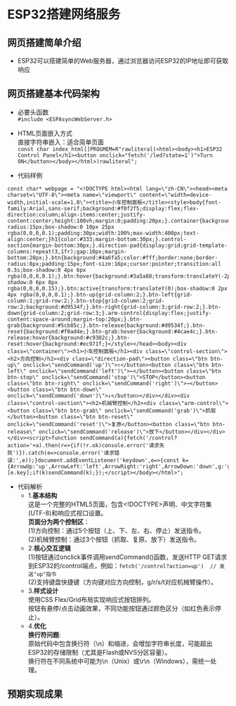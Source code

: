 # ESP32搭建网络服务
## 网页搭建简单介绍
- ESP32可以搭建简单的Web服务器，通过浏览器访问ESP32的IP地址即可获取响应
## 网页搭建基本代码架构
- 必要头函数
  <br>`#include <ESPAsyncWebServer.h>`
  
- HTML页面嵌入方式
  <br>直接字符串嵌入​​：适合简单页面
  <br>`const char index_html[]PROGMEM=R"rawliteral(<html><body><h1>ESP32 Control Panel</h1><button onclick="fetch('/led?state=1')">Turn ON</button></body></html>)rawliteral";`
- 代码样例
```
const char* webpage = "<!DOCTYPE html><html lang=\"zh-CN\"><head><meta charset=\"UTF-8\"><meta name=\"viewport\" content=\"width=device-width,initial-scale=1.0\"><title>小车控制面板</title><style>body{font-family:Arial,sans-serif;background:#f0f2f5;display:flex;flex-direction:column;align-items:center;justify-content:center;height:100vh;margin:0;padding:20px;}.container{background:#fff;border-radius:15px;box-shadow:0 10px 25px rgba(0,0,0,0.1);padding:30px;width:100%;max-width:400px;text-align:center;}h1{color:#333;margin-bottom:30px;}.control-section{margin-bottom:30px;}.direction-pad{display:grid;grid-template-columns:repeat(3,1fr);gap:10px;margin-bottom:20px;}.btn{background:#4a6fa5;color:#fff;border:none;border-radius:8px;padding:15px;font-size:16px;cursor:pointer;transition:all 0.3s;box-shadow:0 4px 6px rgba(0,0,0,0.1);}.btn:hover{background:#3a5a80;transform:translateY(-2px);box-shadow:0 6px 8px rgba(0,0,0,0.15);}.btn:active{transform:translateY(0);box-shadow:0 2px 4px rgba(0,0,0,0.1);}.btn-up{grid-column:2;}.btn-left{grid-column:1;grid-row:2;}.btn-stop{grid-column:2;grid-row:2;background:#d9534f;}.btn-right{grid-column:3;grid-row:2;}.btn-down{grid-column:2;grid-row:3;}.arm-control{display:flex;justify-content:space-around;margin-top:20px;}.btn-grab{background:#5cb85c;}.btn-release{background:#d9534f;}.btn-reset{background:#f0ad4e;}.btn-grab:hover{background:#4cae4c;}.btn-release:hover{background:#c9302c;}.btn-reset:hover{background:#ec971f;}</style></head><body><div class=\"container\"><h1>小车控制面板</h1><div class=\"control-section\"><h2>方向控制</h2><div class=\"direction-pad\"><button class=\"btn btn-up\" onclick=\"sendCommand('up')\">↑</button><button class=\"btn btn-left\" onclick=\"sendCommand('left')\">←</button><button class=\"btn btn-stop\" onclick=\"sendCommand('stop')\">STOP</button><button class=\"btn btn-right\" onclick=\"sendCommand('right')\">→</button><button class=\"btn btn-down\" onclick=\"sendCommand('down')\">↓</button></div></div><div class=\"control-section\"><h2>机械臂控制</h2><div class=\"arm-control\"><button class=\"btn btn-grab\" onclick=\"sendCommand('grab')\">抓取</button><button class=\"btn btn-reset\" onclick=\"sendCommand('reset')\">复原</button><button class=\"btn btn-release\" onclick=\"sendCommand('release')\">放下</button></div></div></div><script>function sendCommand(a){fetch('/control?action='+a).then(r=>{if(!r.ok)console.error('请求失败')}).catch(e=>console.error('请求错误:',e));}document.addEventListener('keydown',e=>{const k={ArrowUp:'up',ArrowLeft:'left',ArrowRight:'right',ArrowDown:'down',g:'grab',r:'release',s:'stop',t:'reset'}[e.key];if(k)sendCommand(k);});</script></body></html>";
```
- 代码解析
  * 1.**基本结构​​**
  <br>这是一个完整的HTML5页面，包含<!DOCTYPE>声明、中文字符集(UTF-8)和响应式视口设置。
  <br>**页面分为两个控制区**：
​  <br>(1)​方向控制​​：通过5个按钮（上、下、左、右、停止）发送指令。
  ​<br>(2)​机械臂控制​​：通过3个按钮（抓取、复原、放下）发送指令。
  * 2.**核心交互逻辑​​**
  <br>(1)按钮通过onclick事件调用sendCommand()函数，发送HTTP GET请求到ESP32的/control端点，例如：`fetch('/control?action=up')  // 发送"up"指令`
  <br>(2)支持键盘快捷键（方向键对应方向控制，g/r/s/t对应机械臂操作）。
  * 3.**​样式设计**​​
  <br>使用CSS Flex/Grid布局实现响应式按钮排列。
  <br>按钮有悬停/点击动画效果，不同功能按钮通过颜色区分（如红色表示停止）。
  * 4.**优化**
  <br>**​​换行符问题**​​:
  <br>原始代码中包含换行符（\n）和缩进，会增加字符串长度，可能超出ESP32的存储限制（尤其是Flash或NVS分区容量）。
  <br>换行符在不同系统中可能为\n（Unix）或\r\n（Windows），需统一处理。
## 预期实现成果